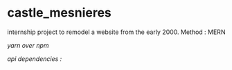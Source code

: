 # castle_mesnieres
internship project to remodel a website from the early 2000. Method : MERN

<i>yarn over npm<i>

api dependencies :
<br>
